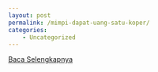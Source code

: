 ```yaml
---
layout: post
permalink: /mimpi-dapat-uang-satu-koper/
categories:
    - Uncategorized
---
```


[Baca Selengkapnya](/04)